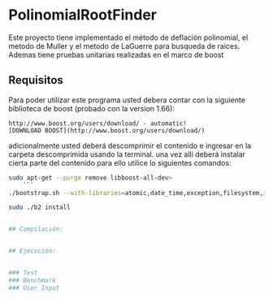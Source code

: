 # PolinomialRootFinder
Este proyecto tiene implementado el método de deflación polinomial, el metodo de Muller y el metodo de LaGuerre para busqueda de raices. Ademas tiene pruebas unitarias realizadas en el marco de boost


## Requisitos

Para poder utilizar este programa usted debera contar con la siguiente biblioteca de boost (probado con la version 1.66):

	http://www.boost.org/users/download/ - automatic!
	[DOWNLOAD BOOST](http://www.boost.org/users/download/)

adicionalmente usted deberá descomprimir el contenido e ingresar en la carpeta descomprimida usando la terminal.
una vez allí deberá instalar cierta parte del contenido para ello utilice lo siguientes comandos:

```bash
sudo apt-get --purge remove libboost-all-dev>
	```
./bootstrap.sh --with-libraries=atomic,date_time,exception,filesystem,iostreams,locale,program_options,regex,signals,system,test,thread,timer,log

sudo ./b2 install


## Compilación:


## Ejecución:


### Test
### Benchmark
### User Input
